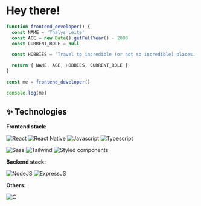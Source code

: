 # Hey there! <br />

```typescript
function frontend_developer() {
  const NAME = 'Thalys Leite'
  const AGE = new Date().getFullYear() - 2000
  const CURRENT_ROLE = null

  const HOBBIES = 'Travel to incredible (or not so incredible) places.'

  return { NAME, AGE, HOBBIES, CURRENT_ROLE }
}

const me = frontend_developer()

console.log(me)
```

## ✨ Technologies

**Frontend stack:**

![React](https://img.shields.io/badge/React-20232A?style=for-the-badge&logo=react&logoColor=61DAFB)
![React Native](https://img.shields.io/badge/React_Native-20232A?style=for-the-badge&logo=react&logoColor=61DAFB)
![Javascript](https://img.shields.io/badge/JavaScript-F7DF1E?style=for-the-badge&logo=javascript&logoColor=black)
![Typescript](https://img.shields.io/badge/TypeScript-007ACC?style=for-the-badge&logo=typescript&logoColor=white)

![Sass](https://img.shields.io/badge/Sass-CC6699?style=for-the-badge&logo=sass&logoColor=white)
![Tailwind](https://img.shields.io/badge/Tailwind_CSS-38B2AC?style=for-the-badge&logo=tailwind-css&logoColor=white)
![Styled components](https://img.shields.io/badge/styled--components-DB7093?style=for-the-badge&logo=styled-components&logoColor=white)

**Backend stack:**

![NodeJS](https://img.shields.io/badge/Node.js-43853D?style=for-the-badge&logo=node.js&logoColor=white)
![ExpressJS](https://img.shields.io/badge/Express.js-404D59?style=for-the-badge)

**Others:**

![C](https://img.shields.io/badge/c-%2300599C.svg?style=for-the-badge&logo=c&logoColor=white)
